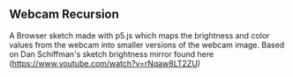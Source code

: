 ## Webcam Recursion ##

A Browser sketch made with p5.js which maps the brightness and color values from the webcam into smaller versions of the webcam image.
Based on Dan Schiffman's sketch brightness mirror found here (https://www.youtube.com/watch?v=rNqaw8LT2ZU)
